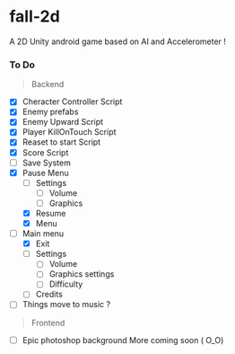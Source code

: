 # fall-2d
A 2D Unity android game based on AI and Accelerometer !

### To Do
> Backend
- [x] Cheracter Controller Script
- [x] Enemy prefabs
- [x] Enemy Upward Script
- [x] Player KillOnTouch Script
- [x] Reaset to start Script
- [x] Score Script
- [ ] Save System
- [x] Pause Menu
  - [ ] Settings
    - [ ] Volume
    - [ ] Graphics
  - [x] Resume
  - [x] Menu
  
- [ ] Main menu
  - [x] Exit
  - [ ] Settings
    - [ ] Volume
    - [ ] Graphics settings
    - [ ] Difficulty
  - [ ] Credits
  
- [ ] Things move to music ?

> Frontend
- [ ] Epic photoshop background
More coming soon ( O_O)

